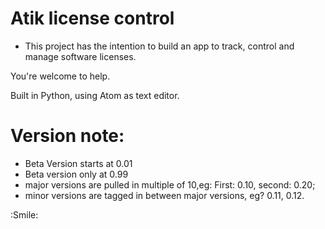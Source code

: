 # Atik license control

* This project has the intention to build an app to track, control and manage software licenses.

 You're welcome to help.

Built in Python, using Atom as text editor.

# Version note: 

 * Beta Version starts at 0.01
 * Beta version only at 0.99
 * major versions are pulled in multiple of 10,eg: First: 0.10, second: 0.20;
 * minor versions are tagged in between major versions, eg? 0.11, 0.12.
 
 :Smile:
